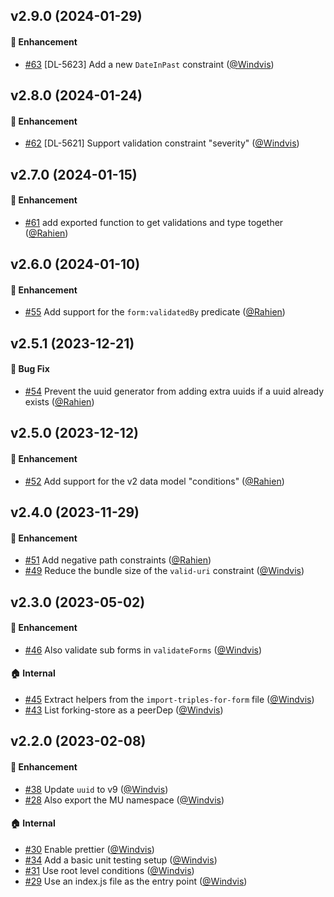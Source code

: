 ## v2.9.0 (2024-01-29)

#### :rocket: Enhancement
* [#63](https://github.com/lblod/submission-form-helpers/pull/63) [DL-5623] Add a new `DateInPast` constraint ([@Windvis](https://github.com/Windvis))

## v2.8.0 (2024-01-24)

#### :rocket: Enhancement
* [#62](https://github.com/lblod/submission-form-helpers/pull/62) [DL-5621] Support validation constraint "severity" ([@Windvis](https://github.com/Windvis))

## v2.7.0 (2024-01-15)

#### :rocket: Enhancement
* [#61](https://github.com/lblod/submission-form-helpers/pull/61) add exported function to get validations and type together ([@Rahien](https://github.com/Rahien))

## v2.6.0 (2024-01-10)

#### :rocket: Enhancement

- [#55](https://github.com/lblod/submission-form-helpers/pull/55) Add support for the `form:validatedBy` predicate ([@Rahien](https://github.com/Rahien))

## v2.5.1 (2023-12-21)

#### :bug: Bug Fix

- [#54](https://github.com/lblod/submission-form-helpers/pull/54) Prevent the uuid generator from adding extra uuids if a uuid already exists ([@Rahien](https://github.com/Rahien))

## v2.5.0 (2023-12-12)

#### :rocket: Enhancement

- [#52](https://github.com/lblod/submission-form-helpers/pull/52) Add support for the v2 data model "conditions" ([@Rahien](https://github.com/Rahien))

## v2.4.0 (2023-11-29)

#### :rocket: Enhancement

- [#51](https://github.com/lblod/submission-form-helpers/pull/51) Add negative path constraints ([@Rahien](https://github.com/Rahien))
- [#49](https://github.com/lblod/submission-form-helpers/pull/49) Reduce the bundle size of the `valid-uri` constraint ([@Windvis](https://github.com/Windvis))

## v2.3.0 (2023-05-02)

#### :rocket: Enhancement

- [#46](https://github.com/lblod/submission-form-helpers/pull/46) Also validate sub forms in `validateForms` ([@Windvis](https://github.com/Windvis))

#### :house: Internal

- [#45](https://github.com/lblod/submission-form-helpers/pull/45) Extract helpers from the `import-triples-for-form` file ([@Windvis](https://github.com/Windvis))
- [#43](https://github.com/lblod/submission-form-helpers/pull/43) List forking-store as a peerDep ([@Windvis](https://github.com/Windvis))

## v2.2.0 (2023-02-08)

#### :rocket: Enhancement

- [#38](https://github.com/lblod/submission-form-helpers/pull/38) Update `uuid` to v9 ([@Windvis](https://github.com/Windvis))
- [#28](https://github.com/lblod/submission-form-helpers/pull/28) Also export the MU namespace ([@Windvis](https://github.com/Windvis))

#### :house: Internal

- [#30](https://github.com/lblod/submission-form-helpers/pull/30) Enable prettier ([@Windvis](https://github.com/Windvis))
- [#34](https://github.com/lblod/submission-form-helpers/pull/34) Add a basic unit testing setup ([@Windvis](https://github.com/Windvis))
- [#31](https://github.com/lblod/submission-form-helpers/pull/31) Use root level conditions ([@Windvis](https://github.com/Windvis))
- [#29](https://github.com/lblod/submission-form-helpers/pull/29) Use an index.js file as the entry point ([@Windvis](https://github.com/Windvis))
